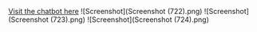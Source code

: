 [Visit the chatbot here](https://bot.dialogflow.com/Online_Eats_Bot_By_Om_Kumar)
![Screenshot](Screenshot (722).png)
![Screenshot](Screenshot (723).png)
![Screenshot](Screenshot (724).png)
